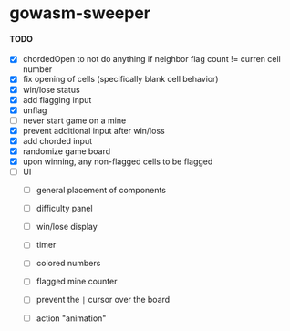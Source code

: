 # gowasm-sweeper

#### TODO

- [x] chordedOpen to not do anything if neighbor flag count != curren cell number
- [x] fix opening of cells (specifically blank cell behavior)
- [x] win/lose status
- [x] add flagging input
- [x] unflag
- [ ] never start game on a mine
- [x] prevent additional input after win/loss
- [x] add chorded input
- [x] randomize game board
- [x] upon winning, any non-flagged cells to be flagged
- [ ] UI
	- [ ] general placement of components
	- [ ] difficulty panel
	- [ ] win/lose display
	- [ ] timer
	- [ ] colored numbers
	- [ ] flagged mine counter
	- [ ] prevent the `|` cursor over the board
  - [ ] action "animation"

